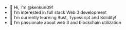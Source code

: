 - 👋 Hi, I’m @kenkun091
- 👀 I’m interested in full stack Web 3 development
- 🌱 I’m currently learning Rust, Typescript and Solidity!
- 💞️ I’m passionate about web 3 and blockchain utilization

<!---
kenkun091/kenkun091 is a ✨ special ✨ repository because its `README.md` (this file) appears on your GitHub profile.
You can click the Preview link to take a look at your changes.
--->
